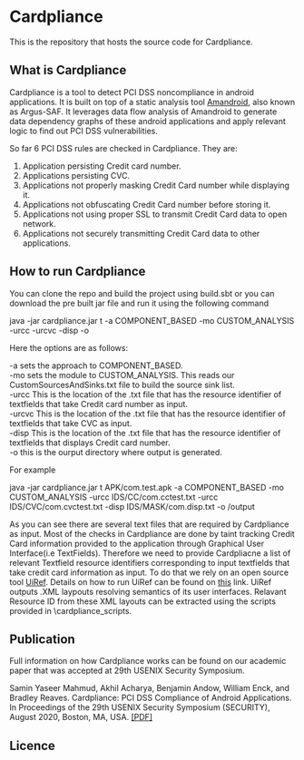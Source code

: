 # Cardpliance

This is the repository that hosts the source code for Cardpliance.

## What is Cardpliance

Cardpliance is a tool to detect PCI DSS noncompliance in android applications. It is built on top of a static analysis tool [Amandroid](http://pag.arguslab.org/argus-saf), also known as Argus-SAF. It leverages data flow analysis of Amandroid to generate data dependency graphs of these android applications and apply relevant logic to find out PCI DSS vulnerabilities. 

So far 6 PCI DSS rules are checked in Cardpliance. They are:    
1. Application persisting Credit card number.  
2. Applications persisting CVC.  
3. Applications not properly masking Credit Card number while displaying it.  
4. Applications not obfuscating Credit Card number before storing it.  
5. Applications not using proper SSL to transmit Credit Card data to open network.  
6. Applications not securely transmitting Credit Card data to other applications.  

## How to run Cardpliance

You can clone the repo and build the project using build.sbt or you can download the pre built jar file and run it using the following command

java -jar cardpliance.jar t <apk directory> -a COMPONENT_BASED -mo CUSTOM_ANALYSIS -urcc <CC id file directory> -urcvc <CVC id file directory> -disp <CC displaying id file directory> -o <Output directory>

Here the options are as follows:

-a sets the approach to COMPONENT_BASED.   
-mo sets the module to CUSTOM_ANALYSIS. This reads our CustomSourcesAndSinks.txt file to build the source sink list.   
-urcc This is the location of the .txt file that has the resource identifier of textfields that take Credit card number as input.   
-urcvc This is the location of the .txt file that has the resource identifier of textfields that take CVC as input.    
-disp This is the location of the .txt file that has the resource identifier of textfields that displays Credit card number.    
-o this is the ourput directory where output is generated.    
    
For example

java -jar cardpliance.jar t APK/com.test.apk -a COMPONENT_BASED -mo CUSTOM_ANALYSIS -urcc IDS/CC/com.cctest.txt -urcc IDS/CVC/com.cvctest.txt -disp IDS/MASK/com.disp.txt -o /output

As you can see there are several text files that are required by Cardpliance as input. Most of the checks in Cardpliance are done by taint tracking Credit Card information provided to the application through Graphical User Interface(i.e TextFields). Therefore we need to provide Cardpliacne a list of relevant Textfield resource identifiers corresponding to input textfields that take credit card information as input. To do that we rely on an open source tool [UiRef](https://wspr.csc.ncsu.edu/uiref/). Details on how to run UiRef can be found on [this](https://github.com/wspr-ncsu/UiRef) link. UiRef outputs .XML laypouts resolving semantics of its user interfaces. Relavant Resource ID from these XML layouts can be extracted using the scripts provided in \cardpliance_scripts.


## Publication

Full information on how Cardpliance works can be found on our academic paper that was accepted at 29th USENIX Security Symposium.   

Samin Yaseer Mahmud, Akhil Acharya, Benjamin Andow, William Enck, and Bradley Reaves. Cardpliance: PCI DSS Compliance of Android Applications. In Proceedings of the 29th USENIX Security Symposium (SECURITY), August 2020, Boston, MA, USA. [\[PDF\]](https://www.usenix.org/system/files/sec20fall_mahmud_prepub.pdf)

## Licence
